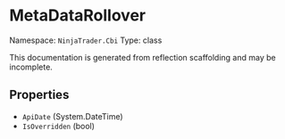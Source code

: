 # MetaDataRollover

Namespace: `NinjaTrader.Cbi`
Type: class

This documentation is generated from reflection scaffolding and may be incomplete.

## Properties
- `ApiDate` (System.DateTime)
- `IsOverridden` (bool)

